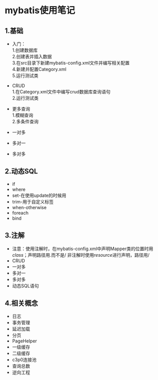 # mybatis使用笔记
## 1.基础
- 入门：  
   1.创建数据库  
   2.创建表并插入数据  
   3.在src目录下新建mybatis-config.xml文件并编写相关配置  
   4.新建并配置Category.xml  
   5.运行测试类

- CRUD  
   1.在Category.xml文件中编写crud数据库查询语句  
   2.运行测试类
   
- 更多查询  
   1.模糊查询  
   2.多条件查询
- 一对多 
- 多对一
- 多对多

## 2.动态SQL
- if
- where
- set-在使用update的时候用  
- trim-用于自定义标签
- when-otherwise
- foreach
- bind
## 3.注解  
- 注意：使用注解时，在mybatis-config.xml中声明Mapper类的位置时用*class*；声明路径用.而不是/
   非注解时使用*resource*进行声明，路径用/
- CRUD
- 一对多
- 多对一
- 多对多
- 动态SQL语句
## 4.相关概念
- 日志
- 事务管理
- 延迟加载
- 分页
- PageHelper
- 一级缓存
- 二级缓存
- c3p0连接池
- 查询总数
- 逆向工程
